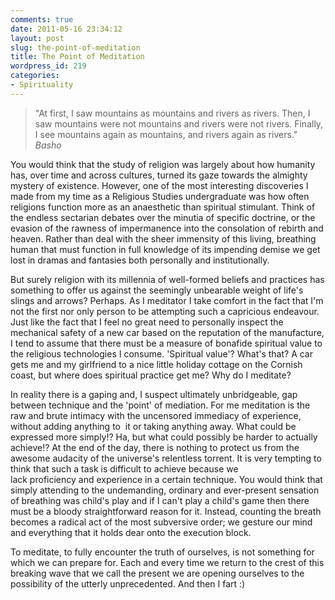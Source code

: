 ```yaml
---
comments: true
date: 2011-05-16 23:34:12
layout: post
slug: the-point-of-meditation
title: The Point of Meditation
wordpress_id: 219
categories:
- Spirituality
---
```


> "At first, I saw mountains as mountains and rivers as rivers. Then, I saw mountains were not mountains and rivers were not rivers. Finally, I see mountains again as mountains, and rivers again as rivers."
> _Basho_


You would think that the study of religion was largely about how humanity has, over time and across cultures, turned its gaze towards the almighty mystery of existence. However, one of the most interesting discoveries I made from my time as a Religious Studies undergraduate was how often religions function more as an anaesthetic than spiritual stimulant. Think of the endless sectarian debates over the minutia of specific doctrine, or the evasion of the rawness of impermanence into the consolation of rebirth and heaven. Rather than deal with the sheer immensity of this living, breathing human that must function in full knowledge of its impending demise we get lost in dramas and fantasies both personally and institutionally.

But surely religion with its millennia of well-formed beliefs and practices has something to offer us against the seemingly unbearable weight of life's slings and arrows? Perhaps. As I meditator I take comfort in the fact that I'm not the first nor only person to be attempting such a capricious endeavour. Just like the fact that I feel no great need to personally inspect the mechanical safety of a new car based on the reputation of the manufacture, I tend to assume that there must be a measure of bonafide spiritual value to the religious technologies I consume. 'Spiritual value'? What's that? A car gets me and my girlfriend to a nice little holiday cottage on the Cornish coast, but where does spiritual practice get me? Why do I meditate?

In reality there is a gaping and, I suspect ultimately unbridgeable, gap between technique and the 'point' of mediation. For me meditation is the raw and brute intimacy with the uncensored immediacy of experience, without adding anything to  it or taking anything away. What could be expressed more simply!? Ha, but what could possibly be harder to actually achieve!? At the end of the day, there is nothing to protect us from the awesome audacity of the universe's relentless torrent. It is very tempting to think that such a task is difficult to achieve because we lack proficiency and experience in a certain technique. You would think that simply attending to the undemanding, ordinary and ever-present sensation of breathing was child's play and if I can't play a child's game then there must be a bloody straightforward reason for it. Instead, counting the breath becomes a radical act of the most subversive order; we gesture our mind and everything that it holds dear onto the execution block.

To meditate, to fully encounter the truth of ourselves, is not something for which we can prepare for. Each and every time we return to the crest of this breaking wave that we call the present we are opening ourselves to the possibility of the utterly unprecedented. And then I fart :)
